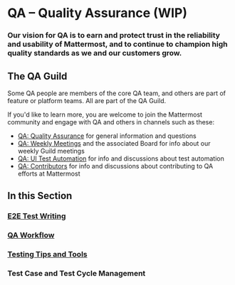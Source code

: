 # QA – Quality Assurance (WIP)

### Our vision for QA is to earn and protect trust in the reliability and usability of Mattermost, and to continue to champion high quality standards as we and our customers grow.

## The QA Guild
Some QA people are members of the core QA team, and others are part of feature or platform teams. All are part of the QA Guild. 

If you'd like to learn more, you are welcome to join the Mattermost community and engage with QA and others in channels such as these:
- [QA: Quality Assurance](https://community.mattermost.com/core/channels/quality-assurance) for general information and questions
- [QA: Weekly Meetings](https://community.mattermost.com/core/channels/qa-weekly-meetings) and the associated Board for info about our weekly Guild meetings
- [QA: UI Test Automation](https://community.mattermost.com/core/channels/ui-test-automation) for info and discussions about test automation
- [QA: Contributors](https://community.mattermost.com/core/channels/qa-contributors) for info and discussions about contributing to QA efforts at Mattermost

## In this Section
### [E2E Test Writing](https://developers.mattermost.com/contribute/webapp/end-to-end-tests)
### [QA Workflow](https://handbook.mattermost.com/operations/research-and-development/quality/qa-workflow)
### [Testing Tips and Tools](https://handbook.mattermost.com/operations/research-and-development/quality/testing-tips-and-tools)
### Test Case and Test Cycle Management
